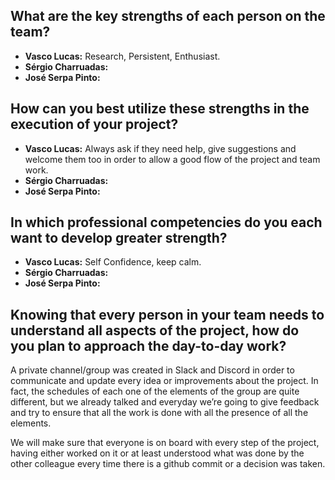 
## **What are the key strengths of each person on the team?**

* **Vasco Lucas:** Research, Persistent, Enthusiast.
* **Sérgio Charruadas:**
* **José Serpa Pinto:**
## **How can you best utilize these strengths in the execution of your project?**

* **Vasco Lucas:** Always ask if they need help, give suggestions and welcome them too in order to allow a good flow of the project and team work.
* **Sérgio Charruadas:**
* **José Serpa Pinto:**
## **In which professional competencies do you each want to develop greater strength?**

* **Vasco Lucas:** Self Confidence, keep calm.
* **Sérgio Charruadas:**
* **José Serpa Pinto:**
## **Knowing that every person in your team needs to understand all aspects of the project, how do you plan to approach the day-to-day work?**

A private channel/group was created in Slack and Discord in order to communicate and update every idea or improvements about the project. In fact, the schedules of each one of the elements of the group are quite different, but we already talked and everyday we’re going to give feedback and try to ensure that all the work is done with all the presence of all the elements.

We will make sure that everyone is on board with every step of the project, having either worked on it or at least understood what was done by the other colleague every time there is a github commit or a decision was taken.